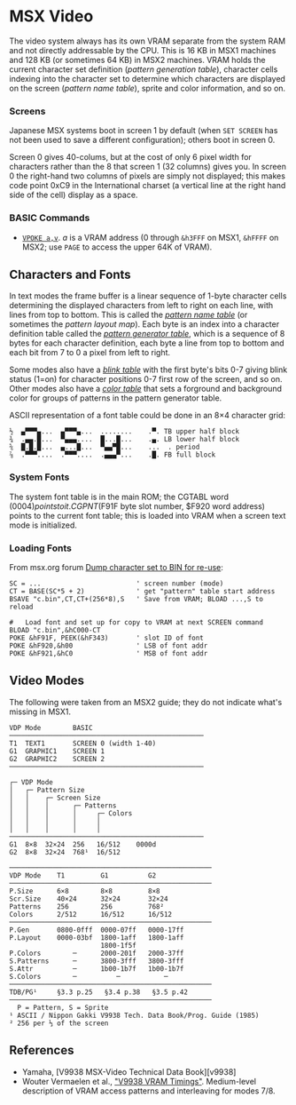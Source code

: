 MSX Video
=========

The video system always has its own VRAM separate from the system RAM and
not directly addressable by the CPU. This is 16 KB in MSX1 machines and 128
KB (or sometimes 64 KB) in MSX2 machines. VRAM holds the current character
set definition (_pattern generation table_), character cells indexing into
the character set to determine which characters are displayed on the screen
(_pattern name table_), sprite and color information, and so on.

### Screens

Japanese MSX systems boot in screen 1 by default (when `SET SCREEN` has not
been used to save a different configuration); others boot in screen 0.

Screen 0 gives 40-colums, but at the cost of only 6 pixel width for
characters rather than the 8 that screen 1 (32 columns) gives you. In
screen 0 the right-hand two columns of pixels are simply not displayed;
this makes code point 0xC9 in the International charset (a vertical line at
the right hand side of the cell) display as a space.

### BASIC Commands

- [`VPOKE a,v`][vpoke]. _a_ is a VRAM address (0 through `&h3FFF` on MSX1,
  `&hFFFF` on MSX2; use `PAGE` to access the upper 64K of VRAM).


Characters and Fonts
--------------------

In text modes the frame buffer is a linear sequence of 1-byte character
cells determining the displayed characters from left to right on each line,
with lines from top to bottom. This is called the [_pattern name table_][2t
pntab] (or sometimes the _pattern layout map_). Each byte is an index into
a character definition table called the [_pattern generator table_][2t
pgtab], which is a sequence of 8 bytes for each character definition, each
byte a line from top to bottom and each bit from 7 to 0 a pixel from left
to right.

Some modes also have a [_blink table_][2t btab] with the first byte's bits
0-7 giving blink status (1=on) for character positions 0-7 first row of the
screen, and so on. Other modes also have a [_color table_][2t ctab] that
sets a forground and background color for groups of patterns in the pattern
generator table.

ASCII representation of a font table could be done in an 8×4 character grid:

    ½  ▄▀▀▀▄...  ▄▀▀▀▄...  ........    .▀. TB upper half block
    ¾  .▄▄.█...  ▀▄▄▄....  █...█...    .▄. LB lower half block
    ⅚  █.█.█...  ▄...█...  ▀▄▄▀█...    ...  . period
    ⅞  .▀▀▀....  .▀▀▀....  .▄▄▄▀...    .█. FB full block

### System Fonts

The system font table is in the main ROM; the CGTABL word ($0004) points to
it. CGPNT ($F91F byte slot number, $F920 word address) points to the
current font table; this is loaded into VRAM when a screen text mode is
initialized.

### Loading Fonts

From msx.org forum [Dump character set to BIN for re-use][mf csbin]:

    SC = ...                        ' screen number (mode)
    CT = BASE(SC*5 + 2)             ' get "pattern" table start address
    BSAVE "c.bin",CT,CT+(256*8),S   ' Save from VRAM; BLOAD ...,S to reload

    #   Load font and set up for copy to VRAM at next SCREEN command
    BLOAD "c.bin",&hC000-CT
    POKE &hF91F, PEEK(&hF343)       ' slot ID of font
    POKE &hF920,&h00                ' LSB of font addr
    POKE &hF921,&hC0                ' MSB of font addr


Video Modes
-----------

The following were taken from an MSX2 guide; they do not indicate what's
missing in MSX1.

    VDP Mode        BASIC
    ─────────────────────────────────────────────────
    T1  TEXT1       SCREEN 0 (width 1-40)
    G1  GRAPHIC1    SCREEN 1
    G2  GRAPHIC2    SCREEN 2
    ─────────────────────────────────────────────────

    ┌─ VDP Mode
    │   ┌─ Pattern Size
    │   │    ┌─ Screen Size
    │   │    │      ┌─ Patterns
    │   │    │      │     ┌─ Colors
    │   │    │      │     │
    │   │    │      │     │
    ─────────────────────────────────────────────────
    G1  8×8  32×24  256   16/512    0000d
    G2  8×8  32×24  768¹  16/512

    ───────────────────────────────────────────────────
    VDP Mode    T1         G1          G2
    ───────────────────────────────────────────────────
    P.Size      6×8        8×8         8×8
    Scr.Size    40×24      32×24       32×24
    Patterns    256        256         768²
    Colors      2/512      16/512      16/512
    ───────────────────────────────────────────────────
    P.Gen       0800-0fff  0000-07ff   0000-17ff
    P.Layout    0000-03bf  1800-1aff   1800-1aff
                           1800-1f5f
    P.Colors        ─      2000-201f   2000-37ff
    S.Patterns      ─      3800-3fff   3800-3fff
    S.Attr          ─      1b00-1b7f   1b00-1b7f
    S.Colors        ─          ─           ─
    ───────────────────────────────────────────────────
    TDB/PG¹     §3.3 p.25   §3.4 p.38   §3.5 p.42
    ───────────────────────────────────────────────────
      P = Pattern, S = Sprite
    ¹ ASCII / Nippon Gakki V9938 Tech. Data Book/Prog. Guide (1985)
    ² 256 per ⅓ of the screen


References
----------

- Yamaha, [V9938 MSX-Video Technical Data Book][v9938]
- Wouter Vermaelen et al., ["V9938 VRAM Timings"][v9938-vrt].
  Medium-level description of VRAM access patterns and interleaving for
  modes 7/8.



<!-------------------------------------------------------------------->
[vpoke]: https://www.msx.org/wiki/VPOKE

[2t btab]: https://github.com/Konamiman/MSX2-Technical-Handbook/blob/master/md/Chapter4a.md#blink-table
[2t ctab]: https://github.com/Konamiman/MSX2-Technical-Handbook/blob/master/md/Chapter4a.md#colour-table
[2t pgtab]: https://github.com/Konamiman/MSX2-Technical-Handbook/blob/master/md/Chapter4a.md#pattern-generator-table
[2t pntab]: https://github.com/Konamiman/MSX2-Technical-Handbook/blob/master/md/Chapter4a.md#pattern-name-table
[mf csbin]: https://www.msx.org/forum/msx-talk/development/dump-character-set-to-bin-for-re-use

[v9938-vrt]: https://map.grauw.nl/articles/vdp-vram-timing/vdp-timing.html
[v99938]: https://archive.org/details/bitsavers_yamahaYamanicalDataBookAug85_6932685
